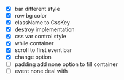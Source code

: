 - [x] bar different style
- [x] row bg color
- [x] className to CssKey
- [x] destroy implementation
- [x] css var control style
- [x] while container
- [x] scroll to first event bar
- [x] change option
- [ ] padding add none option to fill container
- [ ] event none deal with
